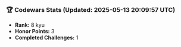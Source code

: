 ### 🏆 Codewars Stats (Updated: 2025-05-13 20:09:57 UTC)

- **Rank:** 8 kyu
- **Honor Points:** 3
- **Completed Challenges:** 1
